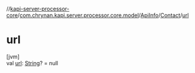 //[kapi-server-processor-core](../../../../index.md)/[com.chrynan.kapi.server.processor.core.model](../../index.md)/[ApiInfo](../index.md)/[Contact](index.md)/[url](url.md)

# url

[jvm]\
val [url](url.md): [String](https://kotlinlang.org/api/latest/jvm/stdlib/kotlin/-string/index.html)? = null
